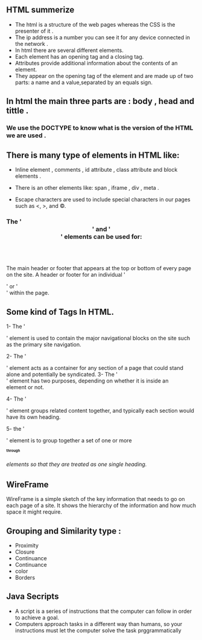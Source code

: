 ## HTML summerize 
* The html is a structure of the web pages whereas the CSS is the presenter of it .
* The ip address is a number you can see it for any device connected in the network .
* In html there are several different elements.
* Each element has an opening tag and a closing tag.
* Attributes provide additional information about the contents of an element.
* They appear on the opening tag of the element and are made up of two parts: a name and a value,separated by an equals sign.

## In html the main three parts are : body , head and tittle .

### We use the DOCTYPE to know what is the version of the HTML we are used .

## There is many type of elements in HTML like:
* Inline element , comments , id attribute , class attribute and  block elements .
* There is an other elements like: span , iframe , div , meta .

* Escape characters are used to include special characters in our pages such as <, >, and ©.

### The '<header>' and '<footer>' elements can be used for:
The main header or footer that appears at the top or bottom of every page on the site.
A header or footer for an individual '<article>' or '<section>' within the page.

## Some kind of Tags In HTML.
1- The '<nav>' element is used to contain the major navigational blocks on the site such as the primary site navigation.

2- The '<article>' element acts as a container for any section of a page that could stand alone and potentially be syndicated.
3- The '<aside>' element has two purposes, depending on whether it is inside an <article> element or not.

4- The '<section>' element groups related content together, and typically each section would have its own heading.

5- the '<hgroup>' element is to group together a set of one or more <h1> through <h6> elements so that they are treated as one single heading.

## WireFrame
WireFrame is a simple sketch of the key information that needs to go on each page of a site. It shows the hierarchy of the information and how much space it might require.

## Grouping and Similarity type :
* Proximity
* Closure
* Continuance
* Continuance
* color
* Borders

## Java Secripts 
* A script is a series of instructions that the computer
can follow in order to achieve a goal. 
* Computers approach tasks in a different way than humans, so your instructions must let the computer
solve the task prggrammatically





